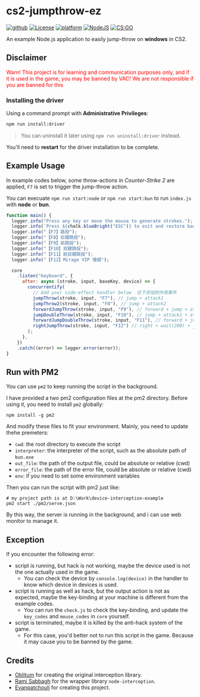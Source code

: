 # cs2-jumpthrow-ez

<p align="left">
  <a href="#"><img alt="github" src="https://img.shields.io/badge/Github-grey.svg"></a>
  <a href="#"><img alt="License" src="https://img.shields.io/badge/license-LGPL3-green.svg"></a>
  <a href="#"><img alt="platform" src="https://img.shields.io/badge/os-windows_11-blue.svg"></a>
  <a href="#"><img alt="NodeJS" src="https://img.shields.io/badge/NodeJS-16+-green.svg"></a>
  <a href="#"><img alt="CS:GO" src="https://img.shields.io/badge/CS:GO-black.svg"></a>
</p>

An example Node.js application to easily jump-throw on **windows** in CS2.

## Disclaimer

<font color="red">Warn! This project is for learning and communication purposes only, and if it is used in the game, you may be banned by VAC! We are not responsible if you are banned for this</font>

### Installing the driver

Using a command prompt with **Administrative Privileges**:

```cmd
npm run install:driver
```

> You can uninstall it later using `npm run uninstall:driver` instead.

You'll need to **restart** for the driver installation to be complete.

## Example Usage

In example codes below, some throw-actions in _Counter-Strike 2_ are applied, `F7` is set to trigger the jump-throw action.

You can execuate `npm run start:node` or `npm run start:bun` to run `index.js` with **node** or **bun**.

```javascript
function main() {
  logger.info("Press any key or move the mouse to generate strokes.");
  logger.info(`Press ${chalk.blueBright("ESC")} to exit and restore back control.`);
  logger.info("【F7】跳投");
  logger.info("【F8】右键跳投");
  logger.info("【F9】前跳投");
  logger.info("【F10】双键跳投");
  logger.info("【F11】前双键跳投");
  logger.info("【F12】Mirage VIP 慢烟");

  core
    .listen("keyboard", {
      after: async (stroke, input, baseKey, device) => {
        concurrentify(
          // Add your side-effect handler below  往下添加附作用事件
          jumpThrow(stroke, input, "F7"), // jump + attack1
          jumpThrow2(stroke, input, "F8"), // jump + attack2
          forwardJumpThrow(stroke, input, "F9"), // forward + jump + attack1
          jumpDoubleThrow(stroke, input, "F10"), // jump + attack1 + attack2
          forwardJumpDoubleThrow(stroke, input, "F11"), // forward + jump + attack1 + attack2
          rightJumpThrow(stroke, input, "F12") // right + wait(200) + jump + attack1
        );
      },
    })
    .catch((error) => logger.error(error));
}
```

## Run with PM2

You can use `pm2` to keep running the script in the background.

I have provided a two pm2 configuration files at the pm2 directory. Before using it, you need to install `pm2` globally:

```shell
npm install -g pm2
```

And modify these files to fit your environment. Mainly, you need to update thehe premeters:

- `cwd`: the root directory to execute the script
- `interpreter`: the interpreter of the script, such as the absolute path of `bun.exe`
- `out_file`: the path of the output file, could be absolute or relative (cwd)
- `error_file`: the path of the error file, could be absolute or relative (cwd)
- `env`: if you need to set some environment variables

Then you can run the script with pm2 just like:

```shell
# my project path is at D:\Work\device-interception-example
pm2 start ./pm2/serve.json
```

By this way, the server is running in the background, and i can use web monitor to manage it.

## Exception

If you encounter the following error:

- script is running, but hack is not working, maybe the device used is not the one actually used in the game.
  - You can check the device by `console.log(device)` in the handler to know which device in devices is used.
- script is running as well as hack, but the output action is not as expected, maybe the key-binding at your machine is different from the example codes.
  - You can run the `check.js` to check the key-binding, and update the `key_codes` and `mouse_codes` in `core` yourself.
- script is terminated, maybe it is killed by the anti-hack system of the game.
  - For this case, you'd better not to run this script in the game. Because it may cause you to be banned by the game.

## Credits

- [Oblitum] for creating the original interception library.
- [Rami Sabbagh] for the wrapper library `node-interception`.
- [Evanpatchouli] for creating this project.

[GitHub]: https://github.com/Evanpatchouli/device-interception-example
[Driver]: https://github.com/oblitum/Interception
[Oblitum]: https://github.com/oblitum
[node-interception]: https://github.com/Rami-Sabbagh/node-interception
[Rami Sabbagh]: https://github.com/Rami-Sabbagh
[Evanpatchouli]: https://github.com/Evanpatchouli
